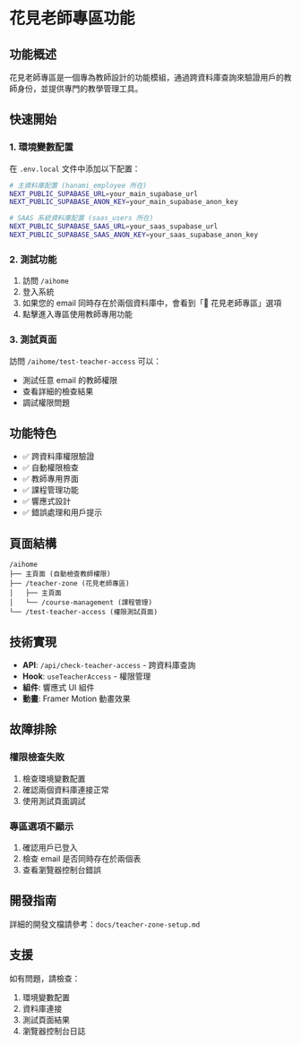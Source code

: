 # 花見老師專區功能

## 功能概述

花見老師專區是一個專為教師設計的功能模組，通過跨資料庫查詢來驗證用戶的教師身份，並提供專門的教學管理工具。

## 快速開始

### 1. 環境變數配置

在 `.env.local` 文件中添加以下配置：

```bash
# 主資料庫配置 (hanami_employee 所在)
NEXT_PUBLIC_SUPABASE_URL=your_main_supabase_url
NEXT_PUBLIC_SUPABASE_ANON_KEY=your_main_supabase_anon_key

# SAAS 系統資料庫配置 (saas_users 所在)
NEXT_PUBLIC_SUPABASE_SAAS_URL=your_saas_supabase_url
NEXT_PUBLIC_SUPABASE_SAAS_ANON_KEY=your_saas_supabase_anon_key
```

### 2. 測試功能

1. 訪問 `/aihome`
2. 登入系統
3. 如果您的 email 同時存在於兩個資料庫中，會看到「🎯 花見老師專區」選項
4. 點擊進入專區使用教師專用功能

### 3. 測試頁面

訪問 `/aihome/test-teacher-access` 可以：
- 測試任意 email 的教師權限
- 查看詳細的檢查結果
- 調試權限問題

## 功能特色

- ✅ 跨資料庫權限驗證
- ✅ 自動權限檢查
- ✅ 教師專用界面
- ✅ 課程管理功能
- ✅ 響應式設計
- ✅ 錯誤處理和用戶提示

## 頁面結構

```
/aihome
├── 主頁面 (自動檢查教師權限)
├── /teacher-zone (花見老師專區)
│   ├── 主頁面
│   └── /course-management (課程管理)
└── /test-teacher-access (權限測試頁面)
```

## 技術實現

- **API**: `/api/check-teacher-access` - 跨資料庫查詢
- **Hook**: `useTeacherAccess` - 權限管理
- **組件**: 響應式 UI 組件
- **動畫**: Framer Motion 動畫效果

## 故障排除

### 權限檢查失敗
1. 檢查環境變數配置
2. 確認兩個資料庫連接正常
3. 使用測試頁面調試

### 專區選項不顯示
1. 確認用戶已登入
2. 檢查 email 是否同時存在於兩個表
3. 查看瀏覽器控制台錯誤

## 開發指南

詳細的開發文檔請參考：`docs/teacher-zone-setup.md`

## 支援

如有問題，請檢查：
1. 環境變數配置
2. 資料庫連接
3. 測試頁面結果
4. 瀏覽器控制台日誌
